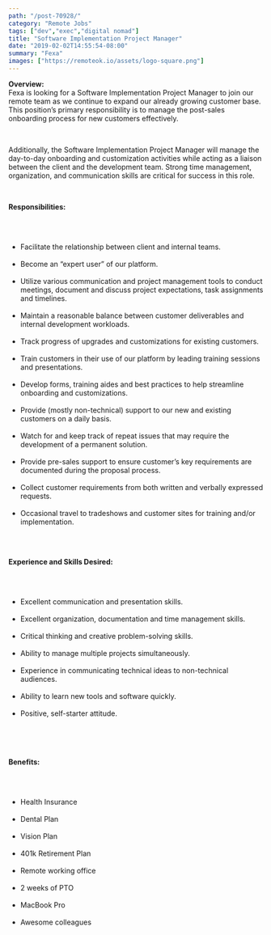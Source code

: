 ```yaml
---
path: "/post-70928/"
category: "Remote Jobs"
tags: ["dev","exec","digital nomad"]
title: "Software Implementation Project Manager"
date: "2019-02-02T14:55:54-08:00"
summary: "Fexa"
images: ["https://remoteok.io/assets/logo-square.png"]
---
```


<p><strong>Overview:</strong><br>Fexa is looking for a Software Implementation Project Manager to join our remote team as we continue to expand our already growing customer base. This position&rsquo;s primary responsibility is to manage the post-sales onboarding process for new customers effectively.</p><br /><p>Additionally, the Software Implementation Project Manager will manage the day-to-day onboarding and customization activities while acting as a liaison between the client and the development team. Strong time management, organization, and communication skills are critical for success in this role.</p><br /><p><strong>Responsibilities:</strong></p><br /><ul><br /><li>Facilitate the relationship between client and internal teams.</li><br /><li>Become an &ldquo;expert user&rdquo; of our platform.</li><br /><li>Utilize various communication and project management tools to conduct meetings, document and discuss project expectations, task assignments and timelines.</li><br /><li>Maintain a reasonable balance between customer deliverables and internal development workloads.</li><br /><li>Track progress of upgrades and customizations for existing customers.</li><br /><li>Train customers in their use of our platform by leading training sessions and presentations.</li><br /><li>Develop forms, training aides and best practices to help streamline onboarding and customizations.</li><br /><li>Provide (mostly non-technical) support to our new and existing customers on a daily basis.</li><br /><li>Watch for and keep track of repeat issues that may require the development of a permanent solution.</li><br /><li>Provide pre-sales support to ensure customer&rsquo;s key requirements are documented during the proposal process.</li><br /><li>Collect customer requirements from both written and verbally expressed requests.</li><br /><li>Occasional travel to tradeshows and customer sites for training and/or implementation.</li><br /></ul><br /><p><strong>Experience and Skills Desired:</strong></p><br /><ul><br /><li>Excellent communication and presentation skills.</li><br /><li>Excellent organization, documentation and time management skills.</li><br /><li>Critical thinking and creative problem-solving skills.</li><br /><li>Ability to manage multiple projects simultaneously.</li><br /><li>Experience in communicating technical ideas to non-technical audiences.</li><br /><li>Ability to learn new tools and software quickly.</li><br /><li>Positive, self-starter attitude.</li><br /></ul><br /><br /><p><strong>Benefits:</strong></p><br /><ul><br /><li>Health Insurance</li><br /><li>Dental Plan</li><br /><li>Vision Plan</li><br /><li>401k Retirement Plan</li><br /><li>Remote working office</li><br /><li>2 weeks of PTO</li><br /><li>MacBook Pro</li><br /><li>Awesome colleagues</li><br /></ul>
